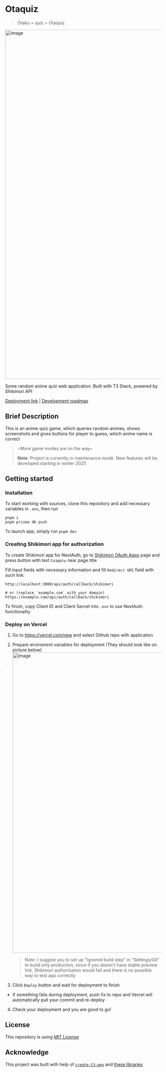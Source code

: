 # Otaquiz

> Otaku + quiz = Otaquiz

<img width="1792" height="1131" alt="image" src="https://github.com/user-attachments/assets/6d49d78e-0624-4f36-a0a7-5f09efa5e89e" />

Some random anime quiz web application. Built with T3 Stack, powered by Shikimori API

[Deployment link](https://otaquiz.ru/) | [Development roadmap](https://github.com/users/SecondThundeR/projects/7)

## Brief Description

This is an anime quiz game, which queries random animes, shows screenshots and gives buttons for player to guess, which anime name is correct

> ~More game modes are on the way~
>
> **Note**: Project is currently in maintenance mode. New features will be developed starting in winter 2025

## Getting started

### Installation

To start working with sources, clone this repository and add necessary variables in `.env`, then run

```shell
pnpm i
pnpm prisma db push
```

To launch app, simply run `pnpm dev`

### Creating Shikimori app for authorization

To create Shikimori app for NextAuth, go to [Shikimori OAuth Apps](https://shikimori.one/oauth/applications) page and press button with text `Создать` near page title

Fill input fieids with necessary information and fill `Redirect URI` field with such link:

```shell
http://localhost:3000/api/auth/callback/shikimori

# or (replace `example.com` with your domain)
https://example.com/api/auth/callback/shikimori
```

To finish, copy Client ID and Client Secret into `.env` to use NextAuth functionality

### Deploy on Vercel

1. Go to <https://vercel.com/new> and select Github repo with application
2. Prepare enviroment variables for deployment (They should look like on picture below)
   <img width="972" alt="image" src="https://github.com/SecondThundeR/otaquiz/assets/36604233/8b0b8785-67d7-4f34-895d-75eea6cce9c9">

   > Note: I suggest you to set up "Ignored build step" in "Settings/Git" to build only production, since if you doesn't have stable preview link, Shikimori authorization would fail and there is no possible way to test app correctly
3. Click `Deploy` button and wait for deployment to finish
  - If something fails during deployment, push fix to repo and Vercel will automatically pull your commit and re-deploy
4. Check your deployment and you are good to go!

## License

This repository is using [MIT License](LICENSE)

## Acknowledge

This project was built with help of [`create-t3-app`](https://create.t3.gg/) and [these libraries](./package.json)
